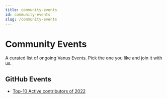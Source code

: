 ```yaml
---
title: community-events
id: community-events
slug: /community-events
---
```

# Community Events

A curated list of ongoing Vanus Events. Pick the one you like and join it with us.

## GitHub Events

- [Top-10 Active contributors of 2022](/community/community-events/top-10-active-contributors-2022)
